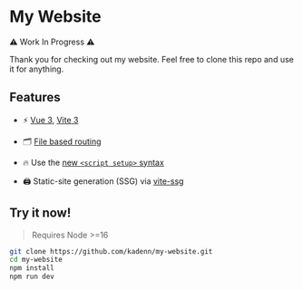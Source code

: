 # My Website 

⚠️ Work In Progress ⚠️

Thank you for checking out my website. Feel free to clone this repo and use it for anything.

## Features

- ⚡️ [Vue 3](https://github.com/vuejs/core), [Vite 3](https://github.com/vitejs/vite)

- 🗂 [File based routing](https://github.com/hannoeru/vite-plugin-pages)

- 🔥 Use the [new `<script setup>` syntax](https://vuejs.org/api/sfc-script-setup.html)

- 🖨 Static-site generation (SSG) via [vite-ssg](https://github.com/antfu/vite-ssg)

## Try it now!

> Requires Node >=16

```sh
git clone https://github.com/kadenn/my-website.git
cd my-website
npm install
npm run dev
```
